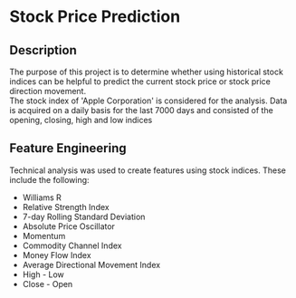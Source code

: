 # Stock Price Prediction

## Description
The purpose of this project is to determine whether using historical stock indices can be helpful to predict the current stock price or stock price direction movement. <br>
The stock index of 'Apple Corporation' is considered for the analysis. Data is acquired on a daily basis for the last 7000 days and consisted of the opening, closing, high and low indices <br>


## Feature Engineering
Technical analysis was used to create features using stock indices. These include the following:
* Williams R
* Relative Strength Index
* 7-day Rolling Standard Deviation
* Absolute Price Oscillator
* Momentum
* Commodity Channel Index
* Money Flow Index
* Average Directional Movement Index
* High - Low
* Close - Open
